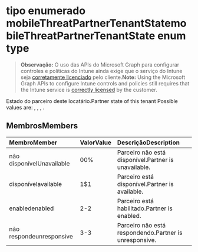 # <a name="mobilethreatpartnertenantstate-enum-type"></a><span data-ttu-id="9ab72-101">tipo enumerado mobileThreatPartnerTenantState</span><span class="sxs-lookup"><span data-stu-id="9ab72-101">mobileThreatPartnerTenantState enum type</span></span>

> <span data-ttu-id="9ab72-102">**Observação:** O uso das APIs do Microsoft Graph para configurar controles e políticas do Intune ainda exige que o serviço do Intune seja [corretamente licenciado](https://go.microsoft.com/fwlink/?linkid=839381) pelo cliente.</span><span class="sxs-lookup"><span data-stu-id="9ab72-102">**Note:** Using the Microsoft Graph APIs to configure Intune controls and policies still requires that the Intune service is [correctly licensed](https://go.microsoft.com/fwlink/?linkid=839381) by the customer.</span></span>

<span data-ttu-id="9ab72-103">Estado do parceiro deste locatário.</span><span class="sxs-lookup"><span data-stu-id="9ab72-103">Partner state of this tenant Possible values are: , , , .</span></span>
## <a name="members"></a><span data-ttu-id="9ab72-104">Membros</span><span class="sxs-lookup"><span data-stu-id="9ab72-104">Members</span></span>
|<span data-ttu-id="9ab72-105">Membro</span><span class="sxs-lookup"><span data-stu-id="9ab72-105">Member</span></span>|<span data-ttu-id="9ab72-106">Valor</span><span class="sxs-lookup"><span data-stu-id="9ab72-106">Value</span></span>|<span data-ttu-id="9ab72-107">Descrição</span><span class="sxs-lookup"><span data-stu-id="9ab72-107">Description</span></span>|
|:---|:---|:---|
|<span data-ttu-id="9ab72-108">não disponível</span><span class="sxs-lookup"><span data-stu-id="9ab72-108">Unavailable</span></span>|<span data-ttu-id="9ab72-109">0</span><span class="sxs-lookup"><span data-stu-id="9ab72-109">0%</span></span>|<span data-ttu-id="9ab72-110">Parceiro não está disponível.</span><span class="sxs-lookup"><span data-stu-id="9ab72-110">Partner is unavailable.</span></span>|
|<span data-ttu-id="9ab72-111">disponível</span><span class="sxs-lookup"><span data-stu-id="9ab72-111">available</span></span>|<span data-ttu-id="9ab72-112">1</span><span class="sxs-lookup"><span data-stu-id="9ab72-112">$1</span></span>|<span data-ttu-id="9ab72-113">Parceiro está disponível.</span><span class="sxs-lookup"><span data-stu-id="9ab72-113">Partner is available.</span></span>|
|<span data-ttu-id="9ab72-114">enabled</span><span class="sxs-lookup"><span data-stu-id="9ab72-114">enabled</span></span>|<span data-ttu-id="9ab72-115">2</span><span class="sxs-lookup"><span data-stu-id="9ab72-115">-2</span></span>|<span data-ttu-id="9ab72-116">Parceiro está habilitado.</span><span class="sxs-lookup"><span data-stu-id="9ab72-116">Partner is enabled.</span></span>|
|<span data-ttu-id="9ab72-117">não responde</span><span class="sxs-lookup"><span data-stu-id="9ab72-117">unresponsive</span></span>|<span data-ttu-id="9ab72-118">3</span><span class="sxs-lookup"><span data-stu-id="9ab72-118">-3</span></span>|<span data-ttu-id="9ab72-119">Parceiro não está respondendo.</span><span class="sxs-lookup"><span data-stu-id="9ab72-119">Partner is unresponsive.</span></span>|




